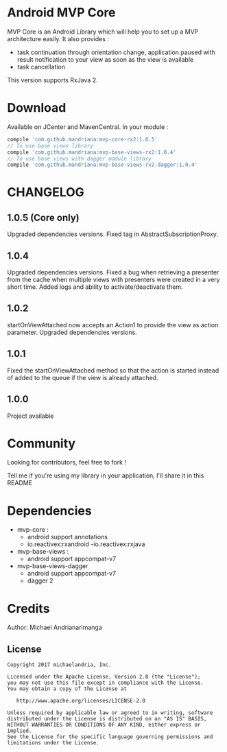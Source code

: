 # Android MVP Core

MVP Core is an Android Library which will help you to set up a MVP architecture easily. It also provides :
- task continuation through orientation change, application paused with result notification to your view as soon as the view is available
- task cancellation

This version supports RxJava 2.

# Download

Available on JCenter and MavenCentral. In your module :
```groovy
compile 'com.github.mandriana:mvp-core-rx2:1.0.5'
// To use base views library
compile 'com.github.mandriana:mvp-base-views-rx2:1.0.4'
// To use base views with dagger module library
compile 'com.github.mandriana:mvp-base-views-rx2-dagger:1.0.4'
```

# CHANGELOG

## 1.0.5 (Core only)

Upgraded dependencies versions.
Fixed tag in AbstractSubscriptionProxy.

## 1.0.4

Upgraded dependencies versions.
Fixed a bug when retrieving a presenter from the cache when multiple views with presenters were created in a very short time.
Added logs and ability to activate/deactivate them.

## 1.0.2

startOnViewAttached now accepts an Action1 to provide the view as action parameter.
Upgraded dependencies versions.

## 1.0.1

Fixed the startOnViewAttached method so that the action is started instead of added to the queue if the view is already attached.

## 1.0.0

Project available

# Community

Looking for contributors, feel free to fork !

Tell me if you're using my library in your application, I'll share it in this README

# Dependencies

- mvp-core :
  - android support annotations
  - io.reactivex:rxandroid
  -io.reactivex:rxjava
- mvp-base-views :
  - android support appcompat-v7
- mvp-base-views-dagger
  - android support appcompat-v7
  - dagger 2
  
# Credits

Author: Michael Andrianarimanga

License
--------

    Copyright 2017 michaelandria, Inc.

    Licensed under the Apache License, Version 2.0 (the "License");
    you may not use this file except in compliance with the License.
    You may obtain a copy of the License at

       http://www.apache.org/licenses/LICENSE-2.0

    Unless required by applicable law or agreed to in writing, software
    distributed under the License is distributed on an "AS IS" BASIS,
    WITHOUT WARRANTIES OR CONDITIONS OF ANY KIND, either express or implied.
    See the License for the specific language governing permissions and
    limitations under the License.
